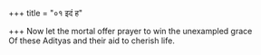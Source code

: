 +++
title = "०१ इदं ह"

+++
Now let the mortal offer prayer to win the unexampled grace  
     Of these Adityas and their aid to cherish life.